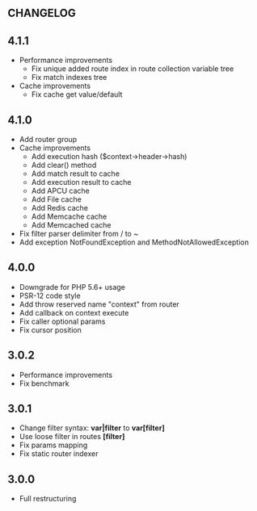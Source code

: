 CHANGELOG
---

## 4.1.1
- Performance improvements
  - Fix unique added route index in route collection variable tree
  - Fix match indexes tree
- Cache improvements
  - Fix cache get value/default

## 4.1.0
- Add router group
- Cache improvements
  - Add execution hash ($context->header->hash)
  - Add clear() method
  - Add match result to cache
  - Add execution result to cache
  - Add APCU cache
  - Add File cache
  - Add Redis cache
  - Add Memcache cache
  - Add Memcached cache
- Fix filter parser delimiter from / to ~
- Add exception NotFoundException and MethodNotAllowedException

## 4.0.0
- Downgrade for PHP 5.6+ usage
- PSR-12 code style
- Add throw reserved name "context" from router
- Add callback on context execute
- Fix caller optional params
- Fix cursor position

## 3.0.2
- Performance improvements
- Fix benchmark

## 3.0.1
- Change filter syntax: **var|filter** to **var\[filter]**
- Use loose filter in routes **\[filter]**
- Fix params mapping
- Fix static router indexer

## 3.0.0
- Full restructuring
